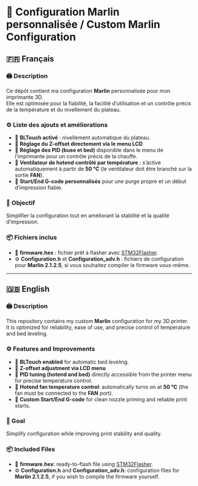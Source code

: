 # 🧠 Configuration Marlin personnalisée / Custom Marlin Configuration

## 🇫🇷 Français

### 🖨️ Description  
Ce dépôt contient ma configuration **Marlin** personnalisée pour mon imprimante 3D.  
Elle est optimisée pour la fiabilité, la facilité d’utilisation et un contrôle précis de la température et du nivellement du plateau.  

### ⚙️ Liste des ajouts et améliorations  
- 🔹 **BLTouch activé** : nivellement automatique du plateau.  
- 🔹 **Réglage du Z-offset directement via le menu LCD**   
- 🔹 **Réglage des PID (buse et bed)** disponible dans le menu de l’imprimante pour un contrôle précis de la chauffe.  
- 🔹 **Ventilateur de hotend contrôlé par température** : s’active automatiquement à partir de **50 °C** (le ventilateur doit être branché sur la sortie **FAN**).  
- 🔹 **Start/End G-code personnalisés** pour une purge propre et un début d’impression fiable.  

### 🧩 Objectif  
Simplifier la configuration tout en améliorant la stabilité et la qualité d’impression.  

### 📦 Fichiers inclus  
- 🧩 **firmware.hex** : fichier prêt à flasher avec [STM32Flasher](https://github.com/FYSETC/STM32Flasher).  
- ⚙️ **Configuration.h** et **Configuration_adv.h** : fichiers de configuration pour **Marlin 2.1.2.5**, si vous souhaitez compiler le firmware vous-même.  

---

## 🇬🇧 English

### 🖨️ Description  
This repository contains my custom **Marlin** configuration for my 3D printer.  
It is optimized for reliability, ease of use, and precise control of temperature and bed leveling.  

### ⚙️ Features and Improvements  
- 🔹 **BLTouch enabled** for automatic bed leveling.  
- 🔹 **Z-offset adjustment via LCD menu**  
- 🔹 **PID tuning (hotend and bed)** directly accessible from the printer menu for precise temperature control.  
- 🔹 **Hotend fan temperature control**: automatically turns on at **50 °C** (the fan must be connected to the **FAN** port).  
- 🔹 **Custom Start/End G-code** for clean nozzle priming and reliable print starts.  

### 🧩 Goal  
Simplify configuration while improving print stability and quality.  

### 📦 Included Files  
- 🧩 **firmware.hex**: ready-to-flash file using [STM32Flasher](https://github.com/FYSETC/STM32Flasher).  
- ⚙️ **Configuration.h** and **Configuration_adv.h**: configuration files for **Marlin 2.1.2.5**, if you wish to compile the firmware yourself.  
